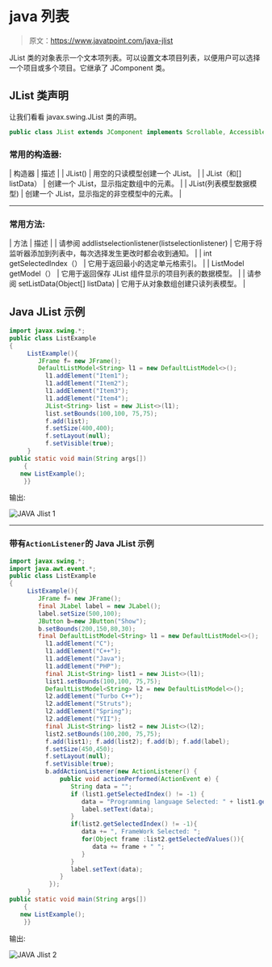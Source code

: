 # java 列表

> 原文：<https://www.javatpoint.com/java-jlist>

JList 类的对象表示一个文本项列表。可以设置文本项目列表，以便用户可以选择一个项目或多个项目。它继承了 JComponent 类。

## JList 类声明

让我们看看 javax.swing.JList 类的声明。

```java
public class JList extends JComponent implements Scrollable, Accessible

```

### 常用的构造器:

| 构造器 | 描述 |
| JList() | 用空的只读模型创建一个 JList。 |
| JList（和[] listData） | 创建一个 JList，显示指定数组中的元素。 |
| JList(列表模型<ary>数据模型)</ary> | 创建一个 JList，显示指定的非空模型中的元素。 |

* * *

### 常用方法:

| 方法 | 描述 |
| 请参阅 addlistselectionlistener(listselectionlistener) | 它用于将监听器添加到列表中，每次选择发生更改时都会收到通知。 |
| int getSelectedIndex（） | 它用于返回最小的选定单元格索引。 |
| ListModel getModel（） | 它用于返回保存 JList 组件显示的项目列表的数据模型。 |
| 请参阅 setListData(Object[] listData) | 它用于从对象数组创建只读列表模型。 |

## Java JList 示例

```java
import javax.swing.*;
public class ListExample
{
	 ListExample(){
	    JFrame f= new JFrame();
	    DefaultListModel<String> l1 = new DefaultListModel<>();
	      l1.addElement("Item1");
	      l1.addElement("Item2");
	      l1.addElement("Item3");
	      l1.addElement("Item4");
	      JList<String> list = new JList<>(l1);
	      list.setBounds(100,100, 75,75);
	      f.add(list);
	      f.setSize(400,400);
	      f.setLayout(null);
	      f.setVisible(true);
	 }
public static void main(String args[])
    {
   new ListExample();
    }}

```

输出:

![JAVA Jlist 1](../img/ef1fdf679125e637e2c6a2b1d205c055.png)

* * *

### 带有`ActionListener`的 Java JList 示例

```java
import javax.swing.*;
import java.awt.event.*;
public class ListExample
{
	 ListExample(){
	    JFrame f= new JFrame();
	    final JLabel label = new JLabel();        
	    label.setSize(500,100);
	    JButton b=new JButton("Show");
	    b.setBounds(200,150,80,30);
	    final DefaultListModel<String> l1 = new DefaultListModel<>();
	      l1.addElement("C");
	      l1.addElement("C++");
	      l1.addElement("Java");
	      l1.addElement("PHP");
	      final JList<String> list1 = new JList<>(l1);
	      list1.setBounds(100,100, 75,75);
	      DefaultListModel<String> l2 = new DefaultListModel<>();
	      l2.addElement("Turbo C++");
	      l2.addElement("Struts");
	      l2.addElement("Spring");
	      l2.addElement("YII");
	      final JList<String> list2 = new JList<>(l2);
	      list2.setBounds(100,200, 75,75);
	      f.add(list1); f.add(list2); f.add(b); f.add(label);
	      f.setSize(450,450);
	      f.setLayout(null);
	      f.setVisible(true);
	      b.addActionListener(new ActionListener() {
	          public void actionPerformed(ActionEvent e) { 
	             String data = "";
	             if (list1.getSelectedIndex() != -1) {                     
	                data = "Programming language Selected: " + list1.getSelectedValue(); 
	                label.setText(data);
	             }
	             if(list2.getSelectedIndex() != -1){
	                data += ", FrameWork Selected: ";
	                for(Object frame :list2.getSelectedValues()){
	                   data += frame + " ";
	                }
	             }
	             label.setText(data);
	          }
	       }); 
	 }
public static void main(String args[])
    {
   new ListExample();
    }}

```

输出:

![JAVA Jlist 2](../img/d5448e80a6a78ef32e0c891f4f395912.png)